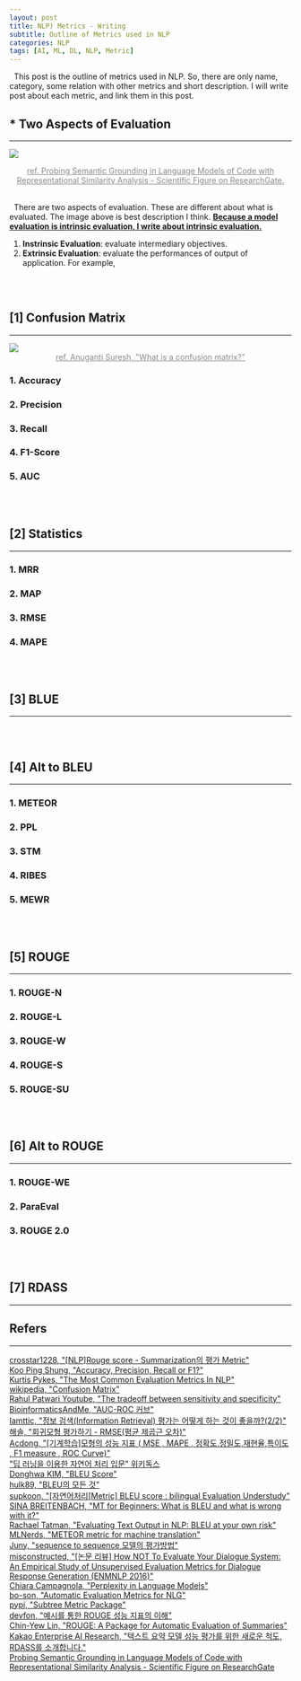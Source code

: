 ```yaml
---
layout: post
title: NLP) Metrics - Writing
subtitle: Outline of Metrics used in NLP
categories: NLP
tags: [AI, ML, DL, NLP, Metric]
---
```

&nbsp;&nbsp;This post is the outline of metrics used in NLP. So, there are only name, category, some relation with other metrics and short description. I will write post about each metric, and link them in this post.

## * Two Aspects of Evaluation
<hr>

<img src = "https://user-images.githubusercontent.com/80208196/212993102-bbe19430-0b6f-462c-8f2d-4f198942d117.png"><center><span style = "opacity:0.5"><a href = "https://www.researchgate.net/figure/Difference-between-extrinsic-and-intrinsic-evaluation-for-semantic-grounding-in-language_fig1_362089773/actions#reference">ref. Probing Semantic Grounding in Language Models of Code with Representational Similarity Analysis - Scientific Figure on ResearchGate.</a></span></center><br/>

&nbsp;&nbsp;There are two aspects of evaluation. These are different about what is evaluated. The image above is best description I think. <u><b>Because a model evaluation is intrinsic evaluation, I write about intrinsic evaluation.</b></u>

1. <b>Instrinsic Evaluation</b>: evaluate intermediary objectives.
2. <b>Extrinsic Evaluation</b>: evaluate the performances of output of application. For example, 

<br/><br/>

## [1] Confusion Matrix
<hr>
<img src = "https://user-images.githubusercontent.com/80208196/212989316-725128cd-4112-4365-83cd-b5be12340ca6.png">
<center><span style = "opacity:0.5"><a href = "https://medium.com/analytics-vidhya/what-is-a-confusion-matrix-d1c0f8feda5">ref. Anuganti Suresh, "What is a confusion matrix?"</a></span></center>

### 1. Accuracy
### 2. Precision
### 3. Recall
### 4. F1-Score
### 5. AUC

<br/><br/>

## [2] Statistics
<hr>

### 1. MRR
### 2. MAP
### 3. RMSE
### 4. MAPE

<br/><br/>

## [3] BLUE
<hr>

<br/><br/>

## [4] Alt to BLEU
<hr>

### 1. METEOR
### 2. PPL
### 3. STM
### 4. RIBES
### 5. MEWR

<br/><br/>

## [5] ROUGE
<hr>

### 1. ROUGE-N
### 2. ROUGE-L
### 3. ROUGE-W
### 4. ROUGE-S
### 5. ROUGE-SU

<br/><br/>

## [6] Alt to ROUGE
<hr>

### 1. ROUGE-WE
### 2. ParaEval
### 3. ROUGE 2.0

<br/><br/>

## [7] RDASS
<hr>

## Refers
<hr>

<a href = "https://velog.io/@crosstar1228/NLPRouge-score-Summarization%EC%9D%98-%ED%8F%89%EA%B0%80-Metric">crosstar1228, "[NLP]Rouge score - Summarization의 평가 Metric"</a><br/>
<a href = "https://towardsdatascience.com/accuracy-precision-recall-or-f1-331fb37c5cb9">Koo Ping Shung, "Accuracy, Precision, Recall or F1?"</a><br/>
<a href = "https://towardsdatascience.com/the-most-common-evaluation-metrics-in-nlp-ced6a763ac8b">Kurtis Pykes, "The Most Common Evaluation Metrics In NLP"</a><br/>
<a href = "https://en.wikipedia.org/wiki/Confusion_matrix">wikipedia, "Confusion Matrix"</a><br/>
<a href = "https://www.youtube.com/watch?v=vtYDyGGeQyo">Rahul Patwari Youtube, "The tradeoff between sensitivity and specificity"</a><br/>
<a href = "https://bioinformaticsandme.tistory.com/328">BioinformaticsAndMe, "AUC-ROC 커브"</a><br/>
<a href = "https://lamttic.github.io/2020/03/20/01.html">Iamttic, "정보 검색(Information Retrieval) 평가는 어떻게 하는 것이 좋을까?(2/2)"</a><br/>
<a href = "https://blog.naver.com/PostView.naver?blogId=owl6615&logNo=221537580561&redirect=Dlog&widgetTypeCall=true&directAccess=false">해솔, "회귀모형 평가하기 - RMSE(평균 제곱근 오차)"</a><br/>
<a href = "https://acdongpgm.tistory.com/102">Acdong, "[기계학습]모형의 성능 지표 ( MSE , MAPE , 정확도,정밀도,재현율,특이도 , F1 measure , ROC Curve)"</a><br/>
<a href = "https://wikidocs.net/book/2155">"딥 러닝을 이용한 자연어 처리 입문" 위키독스</a><br/>
<a href = "https://donghwa-kim.github.io/BLEU.html">Donghwa KIM, "BLEU Score"</a><br/>
<a href = "https://hulk89.github.io/neural%20machine%20translation/2017/06/05/BLEU/">hulk89, "BLEU의 모든 것"</a><br/>
<a href = "https://supkoon.tistory.com/18">supkoon, "[자연어처리[Metric] BLEU score : bilingual Evaluation Understudy"</a><br/>
<a href = "https://www.lengoo.com/blog/mt-for-beginners-what-is-bleu-and-what-is-wrong-with-it/">SINA BREITENBACH, "MT for Beginners: What is BLEU and what is wrong with it?"</a><br/>
<a href = "https://towardsdatascience.com/evaluating-text-output-in-nlp-bleu-at-your-own-risk-e8609665a213">Rachael Tatman, "Evaluating Text Output in NLP: BLEU at your own risk"</a><br/>
<a href = "https://machinelearninginterview.com/topics/machine-learning/meteor-for-machine-translation/">MLNerds, "METEOR metric for machine translation"</a><br/>
<a href = "https://m.blog.naver.com/PostView.naver?isHttpsRedirect=true&blogId=datajuny&logNo=221565052342">Juny, "sequence to sequence 모델의 평가방법"</a><br/>
<a href = "https://misconstructed.tistory.com/64">misconstructed, "[논문 리뷰] How NOT To Evaluate Your Dialogue System: An Empirical Study of Unsupervised Evaluation Metrics for Dialogue Response Generation (ENMNLP 2016)"</a><br/>
<a href = "https://towardsdatascience.com/perplexity-in-language-models-87a196019a94">Chiara Campagnola, "Perplexity in Language Models"</a><br/>
<a href = "https://bo-son.github.io/2019/05/19/nlg_metrics/">bo-son, "Automatic Evaluation Metrics for NLG"</a><br/>
<a href = "https://pypi.org/project/subtree-metric/">pypi, "Subtree Metric Package"</a><br/>
<a href = "https://huffon.github.io/2019/12/07/rouge/">devfon, "예시를 통한 ROUGE 성능 지표의 이해"</a><br/>
<a href = "https://pdfs.semanticscholar.org/60b0/5f32c32519a809f21642ef1eb3eaf3848008.pdf">Chin-Yew Lin, "ROUGE: A Package for Automatic Evaluation of Summaries"</a><br/>
<a href = "https://kakaoenterprise.github.io/deepdive/210729#edc6:fn-back:1">Kakao Enterprise AI Research, "텍스트 요약 모델 성능 평가를 위한 새로운 척도, RDASS를 소개합니다."</a><br/>
<a href = "https://www.researchgate.net/figure/Difference-between-extrinsic-and-intrinsic-evaluation-for-semantic-grounding-in-language_fig1_362089773">Probing Semantic Grounding in Language Models of Code with Representational Similarity Analysis - Scientific Figure on ResearchGate</a><br/>
<a href = ""></a><br/>
